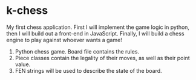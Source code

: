 # k-chess
My first chess application. First I will implement the 
game logic in python, then I will build out a front-end in JavaScript. Finally, I will build a chess engine to play against whoever wants a game! 

1. Python chess game. Board file contains the rules. 
2. Piece classes contain the legality of their moves, as well as their point value. 
3. FEN strings will be used to describe the state of the board. 